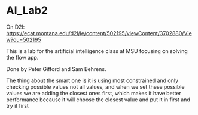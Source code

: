 # AI_Lab2

On D2l: https://ecat.montana.edu/d2l/le/content/502195/viewContent/3702880/View?ou=502195

This is a lab for the artificial intelligence class at MSU focusing on solving the flow app. 

Done by Peter Gifford and Sam Behrens.

The thing about the smart one is it is using most constrained and only checking possible values not all values, and when we set these possible values we are adding the closest ones first, which makes it have better performance because it will choose the closest value and put it in first and try it first
